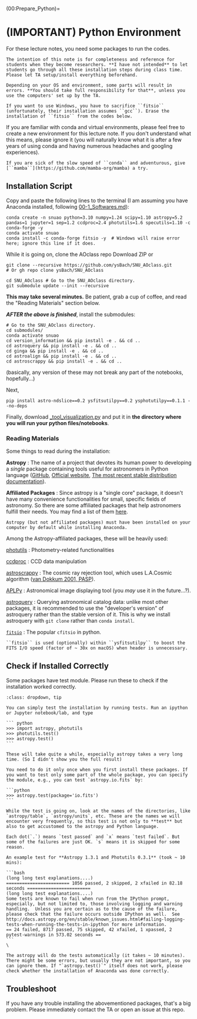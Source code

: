 (00:Prepare_Python)=

# (IMPORTANT) Python Environment

For these lecture notes, you need some packages to run the codes.

```{warning}
The intention of this note is for completeness and reference for students when they become researchers. **I have not intended** to let students go through all these installation steps during class time. Please let TA setup/install everything beforehand.

Depending on your OS and environment, some parts will result in errors. **You should take full responsibility for that**, unless you use the computers' set up by the TA.
```


```{admonition} For Windows users
If you want to use Windows, you have to sacrifice ``fitsio`` (unfortunately, their installation assumes ``gcc``). Erase the installation of ``fitsio`` from the codes below.
```

If you are familiar with conda and virtual environments, please feel free to create a new environment for this lecture note. If you don't understand what this means, please ignore it (you will naturally know what it is after a few years of using conda and having numerous headaches and googling experiences).

```{note}
If you are sick of the slow speed of ``conda`` and adventurous, give [``mamba``](https://github.com/mamba-org/mamba) a try.
```

## Installation Script

Copy and paste the following lines to the terminal (I am assuming you have Anaconda installed, following [00-1_Softwares.md](00-1_Softwares.md)):

```
conda create -n snuao python=3.10 numpy=1.24 scipy=1.10 astropy=5.2 pandas=1 jupyter=1 sep=1.2 ccdproc=2.4 photutils=1.6 specutils=1.10 -c conda-forge -y
conda activate snuao
conda install -c conda-forge fitsio -y  # Windows will raise error here; ignore this line if it does.
```

While it is going on, clone the AOclass repo Download ZIP or

```
git clone --recursive https://github.com/ysBach/SNU_AOclass.git
# Or gh repo clone ysBach/SNU_AOclass

cd SNU_AOclass # Go to the SNU_AOclass directory.
git submodule update --init --recursive
```

**This may take several minutes.** Be patient, grab a cup of coffee, and read the "Reading Materials" section below.

***AFTER the above is finished***, install the submodules:

```
# Go to the SNU_AOclass directory.
cd submodules/
conda activate snuao
cd version_information && pip install -e . && cd ..
cd astroquery && pip install -e . && cd ..
cd ginga && pip install -e . && cd ..
cd astroalign && pip install -e . && cd ..
cd astroscrappy && pip install -e . && cd ..
```

(basically, any version of these may not break any part of the notebooks, hopefully...)

Next,
```
pip install astro-ndslice==0.2 ysfitsutilpy==0.2 ysphotutilpy==0.1.1 --no-deps
```

Finally, download [_tool_visualization.py](https://github.com/ysBach/SNU_AOpython/blob/main/chaps/_tool_visualization.py) and put it in **the directory where you will run your python files/notebooks**.


### Reading Materials

Some things to read during the installation:

**Astropy**
: The name of a project that devotes its human power to developing a *single* package containing tools useful for astronomers in Python language ([GitHub](https://github.com/astropy/astropy/wiki), [Official website](http://www.astropy.org/), [The most recent stable distribution documentation](http://docs.astropy.org/en/stable/)).

**Affiliated Packages**
: Since astropy is a "single core" package, it doesn't have many convenience functionalities for small, specific fields of astronomy. So there are some affiliated packages that help astronomers fulfill their needs. You may find a list of them [here](http://www.astropy.org/affiliated/).

```{note}
Astropy (but not affiliated packages) must have been installed on your computer by default while installing Anaconda.
```

Among the Astropy-affiliated packages, these will be heavily used:

[photutils](http://photutils.readthedocs.io/en/stable/)
: Photometry-related functionalities

[ccdproc](http://ccdproc.readthedocs.io/en/stable/)
: CCD data manipulation

[astroscrappy](https://github.com/astropy/astroscrappy)
: The cosmic ray rejection tool, which uses L.A.Cosmic algorithm ([van Dokkum 2001, PASP](http://www.astro.yale.edu/dokkum/lacosmic/)).

[APLPy](https://aplpy.github.io/)
: Astronomical image displaying tool (you *may* use it in the future...?).

[astroquery](https://astroquery.readthedocs.io/en/latest/)
: Querying astronomical catalog data: unlike most other packages, it is recommended to use the "developer's version" of astroquery rather than the stable version of it. This is why we install astroquery with ``git clone`` rather than ``conda install``.

[``fitsio``](https://github.com/esheldon/fitsio.git)
: The popular ``cfitsio`` in python.

```{note}
``fitsio`` is used (optionally) within ``ysfitsutilpy`` to boost the FITS I/O speed (factor of ~ 30x on macOS) when header is unnecessary.
```

## Check if Installed Correctly

Some packages have test module. Please run these to check if the installation worked correctly.

````{admonition} testing
:class: dropdown, tip

You can simply test the installation by running tests. Run an ipython or Jupyter notebook/lab, and type

``` python
>>> import astropy, photutils
>>> photutils.test()
>>> astropy.test()
```

These will take quite a while, especially astropy takes a very long time. (So I didn't show you the full result)

You need to do it only once when you first install these packages. If you want to test only some part of the whole package, you can specify the module, e.g., you can test `astropy.io.fits` by:

```python
>>> astropy.test(package='io.fits')
```

While the test is going on, look at the names of the directories, like `astropy/table`, `astropy/units`, etc. These are the names we will encounter very frequently, so this test is not only to **test** but also to get accustomed to the astropy and Python language.

Each dot(`.`) means `test passed` and `x` means `test failed`. But some of the failures are just OK. `s` means it is skipped for some reason.

An example test for **Astropy 1.3.1 and Photutils 0.3.1** (took ~ 10 mins):

```bash
(long long test explanations....)
======================== 1056 passed, 2 skipped, 2 xfailed in 82.18 seconds ========================
(long long test explanations....)
Some tests are known to fail when run from the IPython prompt, especially, but not limited to, those involving logging and warning handling.  Unless you are certain as to the cause of the failure, please check that the failure occurs outside IPython as well.  See http://docs.astropy.org/en/stable/known_issues.html#failing-logging-tests-when-running-the-tests-in-ipython for more information.
== 24 failed, 8717 passed, 75 skipped, 42 xfailed, 1 xpassed, 2 pytest-warnings in 573.02 seconds ==
```
\

The astropy will do the tests automatically (it takes ~ 10 minutes). There might be some errors, but usually they are not important, so you can ignore them. If "`astropy.test()`" itself does not work, please check whether the installation of Anaconda was done correctly.

````


## Troubleshoot

If you have any trouble installing the abovementioned packages, that's a big problem. Please immediately contact the TA or open an issue at this repo.
